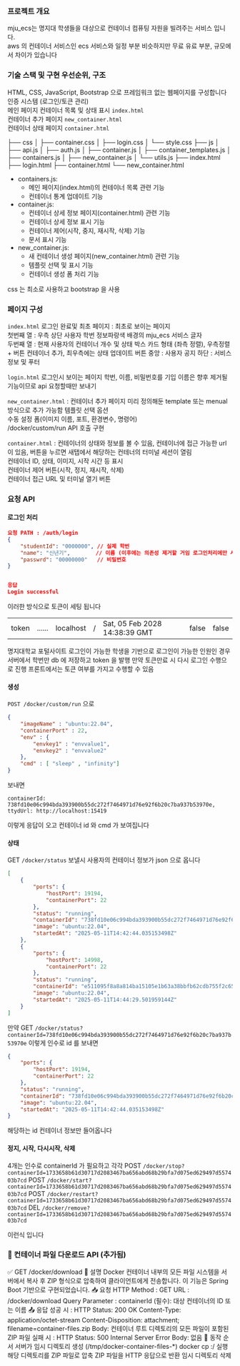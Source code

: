 ### 프로젝트 개요
mju_ecs는 명지대 학생들을 대상으로 컨테이너 컴퓨팅 자원을 빌려주는 서비스 입니다.    
aws  의 컨테이너 서비스인 ecs 서비스와 일정 부분 비슷하지만 무료 유료 부분, 규모에서 차이가 있습니다  

### 기술 스택 및 구현 우선순위, 구조

HTML, CSS, JavaScript, Bootstrap 으로 프레임워크 없는 웹페이지를 구성합니다  
인증 시스템 (로그인/토큰 관리)   
메인 페이지 컨테이너 목록 및 상태 표시 `index.html`  
컨테이너 추가 페이지 `new_container.html`  
컨테이너 상태 페이지 `container.html`  

├── css
│   ├── container.css
│   ├── login.css
│   └── style.css
├── js
│   ├── api.js
│   ├── auth.js
│   ├── container.js
│   ├── container_templates.js
│   ├── containers.js
│   ├── new_container.js
│   └── utils.js
├── index.html
├── login.html
├── container.html
└── new_container.html

- containers.js:
	- 메인 페이지(index.html)의 컨테이너 목록 관련 기능
	- 컨테이너 통계 업데이트 기능
- container.js:
	- 컨테이너 상세 정보 페이지(container.html) 관련 기능
	- 컨테이너 상세 정보 표시 기능
	- 컨테이너 제어(시작, 중지, 재시작, 삭제) 기능
	- 문서 표시 기능
- new_container.js:
	- 새 컨테이너 생성 페이지(new_container.html) 관련 기능
	- 템플릿 선택 및 표시 기능
	- 컨테이너 생성 폼 처리 기능

css 는 최소로 사용하고 bootstrap 을 사용

### 페이지 구성  
`index.html` 로그인 완료및 최초 페이지 : 최초로 보이는 페이지  
첫번째 열 : 우측 상단 사용자 학번 정보파랑색 배경의 mju_ecs 서비스 글자  
두번째 열 : 현재 사용자의 컨테이너 개수 및 상태 박스 카드 형태 (좌측 정렬), 우측정렬 + 버튼 컨테이너 추가,   최우측에는 상태 업데이트 버튼
중앙 : 사용자 공지
하단 : 서비스 정보 및 푸터

`login.html` 로그인시 보이는 페이지
학번, 이름, 비밀번호를 기입
이름은 향후 제거될 기능이므로 api 요청할때만 보내기

`new_container.html` : 컨테이너 추가 페이지 미리 정의해둔 template 또는 menual 방식으로 추가 가능함
템플릿 선택 옵션  
수동 설정 폼(이미지 이름, 포트, 환경변수, 명령어)  
/docker/custom/run API 호출 구현  

`container.html` : 컨테이너의 상태와 정보를 볼 수 있음, 
컨테이너에 접근 가능한 url 이 있음, 버튼을 누르면 새탭에서 해당하는 컨테너의 터미널 세션이 열림  
컨테이너 ID, 상태, 이미지, 시작 시간 등 표시  
컨테이너 제어 버튼(시작, 정지, 재시작, 삭제)  
컨테이너 접근 URL 및 터미널 열기 버튼  

### 요청 API

#### 로그인 처리
```json
요청 PATH : /auth/login
{
    "studentId": "0000000", // 실제 학번
    "name": "신년기",        // 이름 (이후에는 의존성 제거할 거임 로그인처리에만 사용하고 실제 사용은 x)
    "passwrd": "00000000"   // 비밀번호
}


응답
Login successful
```


이러한 방식으로 토큰이 세팅 됩니다

|       |        |           |     |                               |       |       |
| ----- | ------ | --------- | --- | ----------------------------- | ----- | ----- |
| token | ...... | localhost | /   | Sat, 05 Feb 2028 14:38:39 GMT | false | false |
명지대학교 포털사이트 로그인이 가능한 학생을 기반으로 로그인이 가능한 인원인 경우 서버에서 학번만 db 에 저장하고 token 을 발행 만약 토큰만료 시 다시 로그인 수행으로 진행 프론트에서는 토큰 여부를 가지고 수행할 수 있음

#### 생성
`POST /docker/custom/run` 으로 
```json
{
    "imageName" : "ubuntu:22.04",
    "containerPort" : 22,
    "env" : {
        "envkey1" : "envvalue1",
        "envkey2" : "envvalue2"
    },
    "cmd" : [ "sleep" , "infinity"]
}
```

보내면 
```
containerId: 738fd10e06c994bda393900b55dc272f7464971d76e92f6b20c7ba937b53970e, ttydUrl: http://localhost:15419
```

이렇게 응답이 오고 컨테이너 id 와 cmd 가 보여집니다
#### 상태
GET `/docker/status` 보낼시 사용자의 컨테이너 정보가 json 으로 옵니다
```json
[
    {
        "ports": {
            "hostPort": 19194,
            "containerPort": 22
        },
        "status": "running",
        "containerId": "738fd10e06c994bda393900b55dc272f7464971d76e92f6b20c7ba937b53970e",
        "image": "ubuntu:22.04",
        "startedAt": "2025-05-11T14:42:44.035153498Z"
    },
    {
        "ports": {
            "hostPort": 14998,
            "containerPort": 22
        },
        "status": "running",
        "containerId": "e511095f8a8a814ba15105e1b63a38bbfb62cdb755f2c65c1e23e49bc7397b73",
        "image": "ubuntu:22.04",
        "startedAt": "2025-05-11T14:44:29.501959144Z"
    }
]
```
만약
GET `/docker/status?containerId=738fd10e06c994bda393900b55dc272f7464971d76e92f6b20c7ba937b53970e`
이렇게 인수로 id 를 보내면 
```json
{
    "ports": {
        "hostPort": 19194,
        "containerPort": 22
    },
    "status": "running",
    "containerId": "738fd10e06c994bda393900b55dc272f7464971d76e92f6b20c7ba937b53970e",
    "image": "ubuntu:22.04",
    "startedAt": "2025-05-11T14:42:44.035153498Z"
}
```
해당하는 id 컨테이너 정보만 들어옵니다


#### 정지, 시작, 다시시작, 삭제
4개는 
인수로 containerId 가 필요하고
각각
POST `/docker/stop?containerId=1733658b61d30717d2083467ba656abd68b29bfa7d075ed629497d557403b7cd`
POST `/docker/start?containerId=1733658b61d30717d2083467ba656abd68b29bfa7d075ed629497d557403b7cd`
POST `/docker/restart?containerId=1733658b61d30717d2083467ba656abd68b29bfa7d075ed629497d557403b7cd`
DEL `/docker/remove?containerId=1733658b61d30717d2083467ba656abd68b29bfa7d075ed629497d557403b7cd`

이런식 입니다


### 📁 컨테이너 파일 다운로드 API (추가됨)
✅ GET /docker/download
📌 설명
Docker 컨테이너 내부의 모든 파일 시스템을 서버에서 복사 후 ZIP 형식으로 압축하여 클라이언트에게 전송합니다.
이 기능은 Spring Boot 기반으로 구현되었습니다.
📥 요청
HTTP Method : GET
URL : /docker/download
Query Parameter :
containerId (필수): 대상 컨테이너의 ID 또는 이름
📤 응답
성공 시 :
HTTP Status: 200 OK
Content-Type: application/octet-stream
Content-Disposition: attachment; filename=container-files.zip
Body: 컨테이너 루트 디렉토리의 모든 파일이 포함된 ZIP 파일
실패 시 :
HTTP Status: 500 Internal Server Error
Body: 없음
🔄 동작 순서
서버가 임시 디렉토리 생성 (/tmp/docker-container-files-*)
docker cp <containerId>:/ <tempDir> 실행
해당 디렉토리를 ZIP 파일로 압축
ZIP 파일을 HTTP 응답으로 반환
임시 디렉토리 삭제
